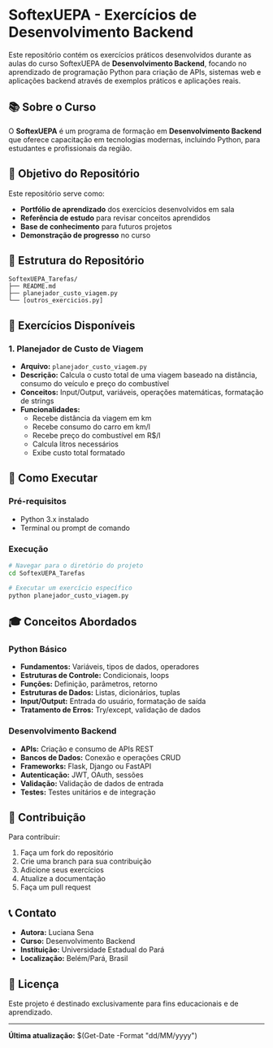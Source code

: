 # SoftexUEPA - Exercícios de Desenvolvimento Backend

Este repositório contém os exercícios práticos desenvolvidos durante as aulas do curso SoftexUEPA de **Desenvolvimento Backend**, focando no aprendizado de programação Python para criação de APIs, sistemas web e aplicações backend através de exemplos práticos e aplicações reais.

## 📚 Sobre o Curso

O **SoftexUEPA** é um programa de formação em **Desenvolvimento Backend** que oferece capacitação em tecnologias modernas, incluindo Python, para estudantes e profissionais da região.

## 🎯 Objetivo do Repositório

Este repositório serve como:
- **Portfólio de aprendizado** dos exercícios desenvolvidos em sala
- **Referência de estudo** para revisar conceitos aprendidos
- **Base de conhecimento** para futuros projetos
- **Demonstração de progresso** no curso

## 📁 Estrutura do Repositório

```
SoftexUEPA_Tarefas/
├── README.md
├── planejador_custo_viagem.py
└── [outros_exercicios.py]
```

## 🐍 Exercícios Disponíveis

### 1. Planejador de Custo de Viagem
- **Arquivo:** `planejador_custo_viagem.py`
- **Descrição:** Calcula o custo total de uma viagem baseado na distância, consumo do veículo e preço do combustível
- **Conceitos:** Input/Output, variáveis, operações matemáticas, formatação de strings
- **Funcionalidades:**
  - Recebe distância da viagem em km
  - Recebe consumo do carro em km/l
  - Recebe preço do combustível em R$/l
  - Calcula litros necessários
  - Exibe custo total formatado

## 🚀 Como Executar

### Pré-requisitos
- Python 3.x instalado
- Terminal ou prompt de comando

### Execução
```bash
# Navegar para o diretório do projeto
cd SoftexUEPA_Tarefas

# Executar um exercício específico
python planejador_custo_viagem.py
```

## 🎓 Conceitos Abordados

### Python Básico
- **Fundamentos:** Variáveis, tipos de dados, operadores
- **Estruturas de Controle:** Condicionais, loops
- **Funções:** Definição, parâmetros, retorno
- **Estruturas de Dados:** Listas, dicionários, tuplas
- **Input/Output:** Entrada do usuário, formatação de saída
- **Tratamento de Erros:** Try/except, validação de dados

### Desenvolvimento Backend
- **APIs:** Criação e consumo de APIs REST
- **Bancos de Dados:** Conexão e operações CRUD
- **Frameworks:** Flask, Django ou FastAPI
- **Autenticação:** JWT, OAuth, sessões
- **Validação:** Validação de dados de entrada
- **Testes:** Testes unitários e de integração

## 👥 Contribuição

Para contribuir:

1. Faça um fork do repositório
2. Crie uma branch para sua contribuição
3. Adicione seus exercícios
4. Atualize a documentação
5. Faça um pull request

## 📞 Contato

- **Autora:** Luciana Sena
- **Curso:** Desenvolvimento Backend
- **Instituição:** Universidade Estadual do Pará
- **Localização:** Belém/Pará, Brasil

## 📄 Licença

Este projeto é destinado exclusivamente para fins educacionais e de aprendizado.

---

**Última atualização:** $(Get-Date -Format "dd/MM/yyyy")
